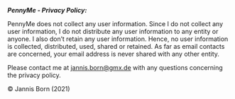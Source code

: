 

***PennyMe - Privacy Policy:***

PennyMe does not collect any user information. Since I do not collect any user information, I do not distribute any user information to any entity or anyone. I also don’t retain any user information. Hence, no user information is collected, distributed, used, shared or retained. As far as email contacts are concerned, your email address is never shared with any other entity. 

Please contact me at jannis.born@gmx.de with any questions concerning the privacy policy.

© Jannis Born (2021)
